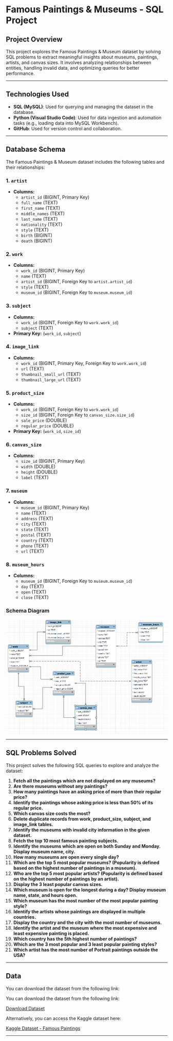 # Famous Paintings & Museums - SQL Project

## Project Overview

This project explores the Famous Paintings & Museum dataset by solving SQL problems to extract meaningful insights about museums, paintings, artists, and canvas sizes. It involves analyzing relationships between entities, handling invalid data, and optimizing queries for better performance.

---

## Technologies Used

- **SQL (MySQL)**: Used for querying and managing the dataset in the database.
- **Python (Visual Studio Code)**: Used for data ingestion and automation tasks (e.g., loading data into MySQL Workbench).
- **GitHub**: Used for version control and collaboration.

---

## Database Schema

The Famous Paintings & Museum dataset includes the following tables and their relationships:

### 1. `artist`
- **Columns:**
  - `artist_id` (BIGINT, Primary Key)
  - `full_name` (TEXT)
  - `first_name` (TEXT)
  - `middle_names` (TEXT)
  - `last_name` (TEXT)
  - `nationality` (TEXT)
  - `style` (TEXT)
  - `birth` (BIGINT)
  - `death` (BIGINT)

### 2. `work`
- **Columns:**
  - `work_id` (BIGINT, Primary Key)
  - `name` (TEXT)
  - `artist_id` (BIGINT, Foreign Key to `artist.artist_id`)
  - `style` (TEXT)
  - `museum_id` (BIGINT, Foreign Key to `museum.museum_id`)

### 3. `subject`
- **Columns:**
  - `work_id` (BIGINT, Foreign Key to `work.work_id`)
  - `subject` (TEXT)
- **Primary Key:** (`work_id`, `subject`)

### 4. `image_link`
- **Columns:**
  - `work_id` (BIGINT, Primary Key, Foreign Key to `work.work_id`)
  - `url` (TEXT)
  - `thumbnail_small_url` (TEXT)
  - `thumbnail_large_url` (TEXT)

### 5. `product_size`
- **Columns:**
  - `work_id` (BIGINT, Foreign Key to `work.work_id`)
  - `size_id` (BIGINT, Foreign Key to `canvas_size.size_id`)
  - `sale_price` (DOUBLE)
  - `regular_price` (DOUBLE)
- **Primary Key:** (`work_id`, `size_id`)

### 6. `canvas_size`
- **Columns:**
  - `size_id` (BIGINT, Primary Key)
  - `width` (DOUBLE)
  - `height` (DOUBLE)
  - `label` (TEXT)

### 7. `museum`
- **Columns:**
  - `museum_id` (BIGINT, Primary Key)
  - `name` (TEXT)
  - `address` (TEXT)
  - `city` (TEXT)
  - `state` (TEXT)
  - `postal` (TEXT)
  - `country` (TEXT)
  - `phone` (TEXT)
  - `url` (TEXT)

### 8. `museum_hours`
- **Columns:**
  - `museum_id` (BIGINT, Foreign Key to `museum.museum_id`)
  - `day` (TEXT)
  - `open` (TEXT)
  - `close` (TEXT)

### Schema Diagram

![Database Schema](https://github.com/Hritik74/Famous_Paintings_Case_Study/blob/main/Schema.png?raw=true)

---

## SQL Problems Solved

This project solves the following SQL queries to explore and analyze the dataset:

1. **Fetch all the paintings which are not displayed on any museums?**
2. **Are there museums without any paintings?**
3. **How many paintings have an asking price of more than their regular price?**
4. **Identify the paintings whose asking price is less than 50% of its regular price.**
5. **Which canvas size costs the most?**
6. **Delete duplicate records from work, product_size, subject, and image_link tables.**
7. **Identify the museums with invalid city information in the given dataset.**
8. **Fetch the top 10 most famous painting subjects.**
9. **Identify the museums which are open on both Sunday and Monday. Display museum name, city.**
10. **How many museums are open every single day?**
11. **Which are the top 5 most popular museums? (Popularity is defined based on the highest number of paintings in a museum).**
12. **Who are the top 5 most popular artists? (Popularity is defined based on the highest number of paintings by an artist).**
13. **Display the 3 least popular canvas sizes.**
14. **Which museum is open for the longest during a day? Display museum name, state, and hours open.**
15. **Which museum has the most number of the most popular painting style?**
16. **Identify the artists whose paintings are displayed in multiple countries.**
17. **Display the country and the city with the most number of museums.**
18. **Identify the artist and the museum where the most expensive and least expensive painting is placed.**
19. **Which country has the 5th highest number of paintings?**
20. **Which are the 3 most popular and 3 least popular painting styles?**
21. **Which artist has the most number of Portrait paintings outside the USA?**

---

## Data

You can download the dataset from the following link:

You can download the dataset from the following link:

[Download Dataset](Famous_Paintings_Case_Study/Famous_Painting_Case_Study_Data.zip)

Alternatively, you can access the Kaggle dataset here:

[Kaggle Dataset - Famous Paintings](https://www.kaggle.com/datasets/mexwell/famous-paintings)

---
